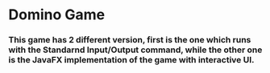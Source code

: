 # Domino Game
### This game has 2 different version, first is the one which runs with the Standarnd Input/Output command, while the other one is the JavaFX implementation of the game with interactive UI. 